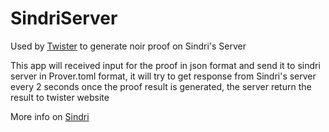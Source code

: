 # SindriServer

Used by [Twister](https://youtpout.github.io/twister/) to generate noir proof on Sindri's Server

This app will received input for the proof in json format and send it to sindri server in Prover.toml format, it will try to get response from Sindri's server every 2 seconds once the proof result is generated, the server return the result to twister website

More info on [Sindri](https://sindri.app/)
